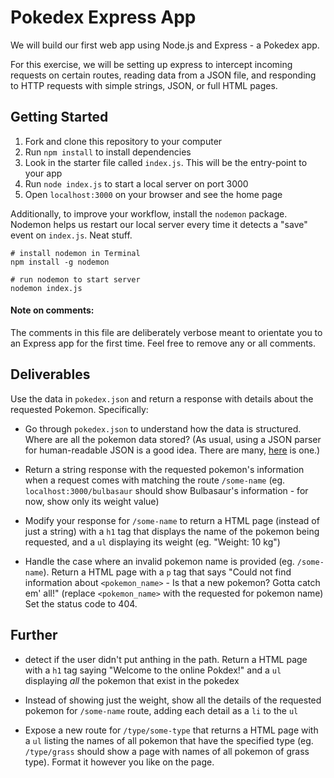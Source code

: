 # Pokedex Express App

We will build our first web app using Node.js and Express - a Pokedex app.

For this exercise, we will be setting up express to intercept incoming requests on certain routes, reading data from a JSON file, and responding to HTTP requests with simple strings, JSON, or full HTML pages.

## Getting Started

1.  Fork and clone this repository to your computer
2.  Run `npm install` to install dependencies
3.  Look in the starter file called `index.js`. This will be the entry-point to your app
4.  Run `node index.js` to start a local server on port 3000
5.  Open `localhost:3000` on your browser and see the home page

Additionally, to improve your workflow, install the `nodemon` package. Nodemon helps us restart our local server every time it detects a "save" event on `index.js`. Neat stuff.

```
# install nodemon in Terminal
npm install -g nodemon

# run nodemon to start server
nodemon index.js
```

#### Note on comments:

The comments in this file are deliberately verbose meant to orientate you to an Express app for the first time. Feel free to remove any or all comments.

## Deliverables

Use the data in `pokedex.json` and return a response with details about the requested Pokemon. Specifically:

* Go through `pokedex.json` to understand how the data is structured. Where are all the pokemon data stored? (As usual, using a JSON parser for human-readable JSON is a good idea. There are many, [here](http://jsonprettyprint.com/) is one.)

* Return a string response with the requested pokemon's information when a request comes with matching the route `/some-name` (eg. `localhost:3000/bulbasaur` should show Bulbasaur's information - for now, show only its weight value)

* Modify your response for `/some-name` to return a HTML page (instead of just a string) with a `h1` tag that displays the name of the pokemon being requested, and a `ul` displaying its weight (eg. "Weight: 10 kg")

* Handle the case where an invalid pokemon name is provided (eg. `/some-name`). Return a HTML page with a `p` tag that says "Could not find information about `<pokemon_name>` - Is that a new pokemon? Gotta catch em' all!" (replace `<pokemon_name>` with the requested for pokemon name) Set the status code to 404.

## Further

* detect if the user didn't put anthing in the path. Return a HTML page with a `h1` tag saying "Welcome to the online Pokdex!" and a `ul` displaying _all_ the pokemon that exist in the pokedex

* Instead of showing just the weight, show all the details of the requested pokemon for `/some-name` route, adding each detail as a `li` to the `ul`

* Expose a new route for `/type/some-type` that returns a HTML page with a `ul` listing the names of all pokemon that have the specified type (eg. `/type/grass` should show a page with names of all pokemon of grass type). Format it however you like on the page.
